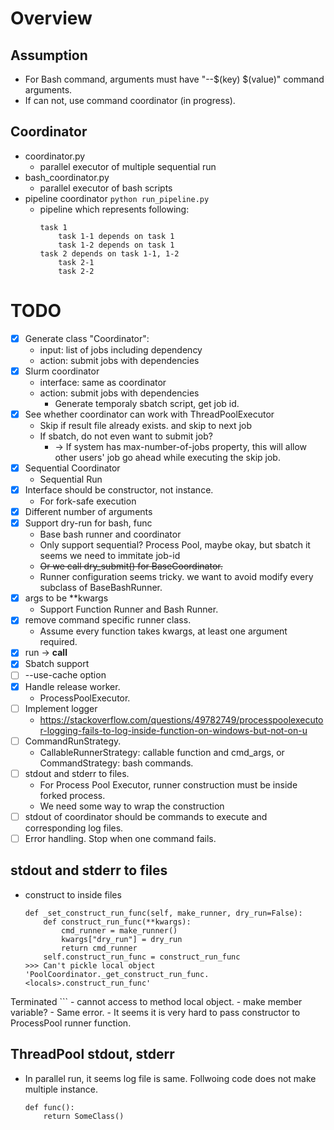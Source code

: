 # Overview

## Assumption
- For Bash command, arguments must have "--$(key) $(value)" command arguments.
- If can not, use command coordinator (in progress).

## Coordinator
- coordinator.py
    - parallel executor of multiple sequential run
- bash_coordinator.py
    - parallel executor of bash scripts
- pipeline coordinator
    `python run_pipeline.py`
    - pipeline which represents following:
        ```
        task 1
            task 1-1 depends on task 1
            task 1-2 depends on task 1
        task 2 depends on task 1-1, 1-2
            task 2-1
            task 2-2
        ```


# TODO
- [x] Generate class "Coordinator":
    - input: list of jobs including dependency
    - action: submit jobs with dependencies
- [x] Slurm coordinator
    - interface: same as coordinator
    - action: submit jobs with dependencies
        - Generate temporaly sbatch script, get job id.
- [x] See whether coordinator can work with ThreadPoolExecutor
    - Skip if result file already exists. and skip to next job
    - If sbatch, do not even want to submit job?
        - -> If system has max-number-of-jobs property, this will allow other users' job go ahead while executing the skip job.
- [x] Sequential Coordinator
    - Sequential Run
- [x] Interface should be constructor, not instance.
    - For fork-safe execution
- [x] Different number of arguments
- [x] Support dry-run for bash, func
    - Base bash runner and coordinator
    - Only support sequential? Process Pool, maybe okay, but sbatch it seems we need to immitate job-id
    - ~~Or we call dry_submit() for BaseCoordinator.~~
    - Runner configuration seems tricky. we want to avoid modify every subclass of BaseBashRunner.
- [x] args to be **kwargs
    - Support Function Runner and Bash Runner.
- [x] remove command specific runner class.
    - Assume every function takes kwargs, at least one argument required.
- [x] run -> __call__
- [x] Sbatch support
- [ ] --use-cache option
- [x] Handle release worker.
    - ProcessPoolExecutor.
- [ ] Implement logger
    - https://stackoverflow.com/questions/49782749/processpoolexecutor-logging-fails-to-log-inside-function-on-windows-but-not-on-u
- [ ] CommandRunStrategy.
    - CallableRunnerStrategy: callable function and cmd_args, or CommandStrategy: bash commands.
- [ ] stdout and stderr to files.
    - For Process Pool Executor, runner construction must be inside forked process.
    - We need some way to wrap the construction
- [ ] stdout of coordinator should be commands to execute and corresponding log files.
- [ ] Error handling. Stop when one command fails.

## stdout and stderr to files
- construct to inside files
    ```
    def _set_construct_run_func(self, make_runner, dry_run=False):
        def construct_run_func(**kwargs):
            cmd_runner = make_runner()
            kwargs["dry_run"] = dry_run
            return cmd_runner
        self.construct_run_func = construct_run_func
    >>> Can't pickle local object 'PoolCoordinator._get_construct_run_func.<locals>.construct_run_func'
Terminated
    ```
    - cannot access to method local object.
    - make member variable?
        - Same error.
    - It seems it is very hard to pass constructor to ProcessPool runner function.

## ThreadPool stdout, stderr
- In parallel run, it seems log file is same. Follwoing code does not make multiple instance.
    ```
    def func():
        return SomeClass()
    ```
    